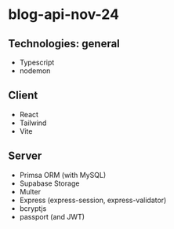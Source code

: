# blog-api-nov-24

## Technologies: general

- Typescript
- nodemon

## Client

- React
- Tailwind
- Vite

## Server

- Primsa ORM (with MySQL)
- Supabase Storage
- Multer
- Express (express-session, express-validator)
- bcryptjs
- passport (and JWT)
